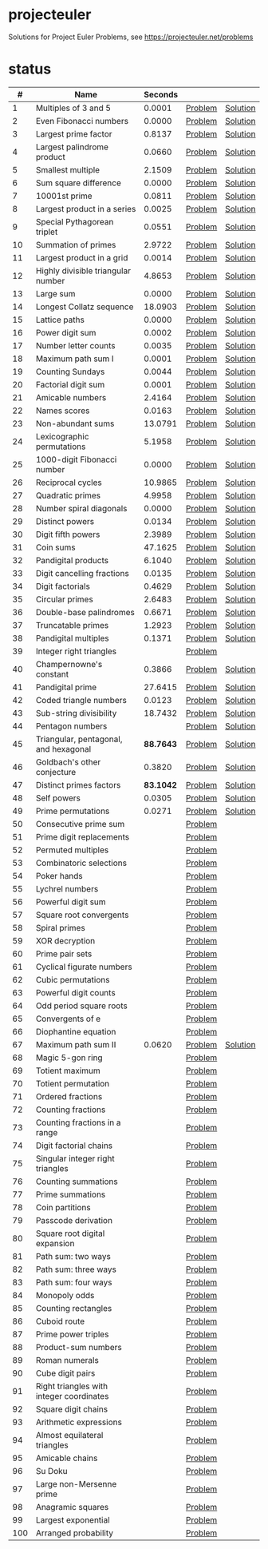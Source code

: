 # projecteuler
Solutions for Project Euler Problems, see https://projecteuler.net/problems

# status
|    # |                                     Name |    Seconds |                                                              |                                                                                                      |
| ---- | ---------------------------------------- | ---------- | ------------------------------------------------------------ | ---------------------------------------------------------------------------------------------------- |
|    1 |                     Multiples of 3 and 5 |     0.0001 |                [Problem](https://projecteuler.net/problem=1) |            [Solution](https://github.com/arturh85/projecteuler/blob/master/python/src/problem001.py) |
|    2 |                   Even Fibonacci numbers |     0.0000 |                [Problem](https://projecteuler.net/problem=2) |            [Solution](https://github.com/arturh85/projecteuler/blob/master/python/src/problem002.py) |
|    3 |                     Largest prime factor |     0.8137 |                [Problem](https://projecteuler.net/problem=3) |            [Solution](https://github.com/arturh85/projecteuler/blob/master/python/src/problem003.py) |
|    4 |               Largest palindrome product |     0.0660 |                [Problem](https://projecteuler.net/problem=4) |            [Solution](https://github.com/arturh85/projecteuler/blob/master/python/src/problem004.py) |
|    5 |                        Smallest multiple |     2.1509 |                [Problem](https://projecteuler.net/problem=5) |            [Solution](https://github.com/arturh85/projecteuler/blob/master/python/src/problem005.py) |
|    6 |                    Sum square difference |     0.0000 |                [Problem](https://projecteuler.net/problem=6) |            [Solution](https://github.com/arturh85/projecteuler/blob/master/python/src/problem006.py) |
|    7 |                            10001st prime |     0.0811 |                [Problem](https://projecteuler.net/problem=7) |            [Solution](https://github.com/arturh85/projecteuler/blob/master/python/src/problem007.py) |
|    8 |              Largest product in a series |     0.0025 |                [Problem](https://projecteuler.net/problem=8) |            [Solution](https://github.com/arturh85/projecteuler/blob/master/python/src/problem008.py) |
|    9 |              Special Pythagorean triplet |     0.0551 |                [Problem](https://projecteuler.net/problem=9) |            [Solution](https://github.com/arturh85/projecteuler/blob/master/python/src/problem009.py) |
|   10 |                      Summation of primes |     2.9722 |               [Problem](https://projecteuler.net/problem=10) |            [Solution](https://github.com/arturh85/projecteuler/blob/master/python/src/problem010.py) |
|   11 |                Largest product in a grid |     0.0014 |               [Problem](https://projecteuler.net/problem=11) |            [Solution](https://github.com/arturh85/projecteuler/blob/master/python/src/problem011.py) |
|   12 |       Highly divisible triangular number |     4.8653 |               [Problem](https://projecteuler.net/problem=12) |            [Solution](https://github.com/arturh85/projecteuler/blob/master/python/src/problem012.py) |
|   13 |                                Large sum |     0.0000 |               [Problem](https://projecteuler.net/problem=13) |            [Solution](https://github.com/arturh85/projecteuler/blob/master/python/src/problem013.py) |
|   14 |                 Longest Collatz sequence |    18.0903 |               [Problem](https://projecteuler.net/problem=14) |            [Solution](https://github.com/arturh85/projecteuler/blob/master/python/src/problem014.py) |
|   15 |                            Lattice paths |     0.0000 |               [Problem](https://projecteuler.net/problem=15) |            [Solution](https://github.com/arturh85/projecteuler/blob/master/python/src/problem015.py) |
|   16 |                          Power digit sum |     0.0002 |               [Problem](https://projecteuler.net/problem=16) |            [Solution](https://github.com/arturh85/projecteuler/blob/master/python/src/problem016.py) |
|   17 |                     Number letter counts |     0.0035 |               [Problem](https://projecteuler.net/problem=17) |            [Solution](https://github.com/arturh85/projecteuler/blob/master/python/src/problem017.py) |
|   18 |                       Maximum path sum I |     0.0001 |               [Problem](https://projecteuler.net/problem=18) |            [Solution](https://github.com/arturh85/projecteuler/blob/master/python/src/problem018.py) |
|   19 |                         Counting Sundays |     0.0044 |               [Problem](https://projecteuler.net/problem=19) |            [Solution](https://github.com/arturh85/projecteuler/blob/master/python/src/problem019.py) |
|   20 |                      Factorial digit sum |     0.0001 |               [Problem](https://projecteuler.net/problem=20) |            [Solution](https://github.com/arturh85/projecteuler/blob/master/python/src/problem020.py) |
|   21 |                         Amicable numbers |     2.4164 |               [Problem](https://projecteuler.net/problem=21) |            [Solution](https://github.com/arturh85/projecteuler/blob/master/python/src/problem021.py) |
|   22 |                             Names scores |     0.0163 |               [Problem](https://projecteuler.net/problem=22) |            [Solution](https://github.com/arturh85/projecteuler/blob/master/python/src/problem022.py) |
|   23 |                        Non-abundant sums |    13.0791 |               [Problem](https://projecteuler.net/problem=23) |            [Solution](https://github.com/arturh85/projecteuler/blob/master/python/src/problem023.py) |
|   24 |               Lexicographic permutations |     5.1958 |               [Problem](https://projecteuler.net/problem=24) |            [Solution](https://github.com/arturh85/projecteuler/blob/master/python/src/problem024.py) |
|   25 |              1000-digit Fibonacci number |     0.0000 |               [Problem](https://projecteuler.net/problem=25) |            [Solution](https://github.com/arturh85/projecteuler/blob/master/python/src/problem025.py) |
|   26 |                        Reciprocal cycles |    10.9865 |               [Problem](https://projecteuler.net/problem=26) |            [Solution](https://github.com/arturh85/projecteuler/blob/master/python/src/problem026.py) |
|   27 |                         Quadratic primes |     4.9958 |               [Problem](https://projecteuler.net/problem=27) |            [Solution](https://github.com/arturh85/projecteuler/blob/master/python/src/problem027.py) |
|   28 |                  Number spiral diagonals |     0.0000 |               [Problem](https://projecteuler.net/problem=28) |            [Solution](https://github.com/arturh85/projecteuler/blob/master/python/src/problem028.py) |
|   29 |                          Distinct powers |     0.0134 |               [Problem](https://projecteuler.net/problem=29) |            [Solution](https://github.com/arturh85/projecteuler/blob/master/python/src/problem029.py) |
|   30 |                       Digit fifth powers |     2.3989 |               [Problem](https://projecteuler.net/problem=30) |            [Solution](https://github.com/arturh85/projecteuler/blob/master/python/src/problem030.py) |
|   31 |                                Coin sums |    47.1625 |               [Problem](https://projecteuler.net/problem=31) |            [Solution](https://github.com/arturh85/projecteuler/blob/master/python/src/problem031.py) |
|   32 |                      Pandigital products |     6.1040 |               [Problem](https://projecteuler.net/problem=32) |            [Solution](https://github.com/arturh85/projecteuler/blob/master/python/src/problem032.py) |
|   33 |               Digit cancelling fractions |     0.0135 |               [Problem](https://projecteuler.net/problem=33) |            [Solution](https://github.com/arturh85/projecteuler/blob/master/python/src/problem033.py) |
|   34 |                         Digit factorials |     0.4629 |               [Problem](https://projecteuler.net/problem=34) |            [Solution](https://github.com/arturh85/projecteuler/blob/master/python/src/problem034.py) |
|   35 |                          Circular primes |     2.6483 |               [Problem](https://projecteuler.net/problem=35) |            [Solution](https://github.com/arturh85/projecteuler/blob/master/python/src/problem035.py) |
|   36 |                  Double-base palindromes |     0.6671 |               [Problem](https://projecteuler.net/problem=36) |            [Solution](https://github.com/arturh85/projecteuler/blob/master/python/src/problem036.py) |
|   37 |                       Truncatable primes |     1.2923 |               [Problem](https://projecteuler.net/problem=37) |            [Solution](https://github.com/arturh85/projecteuler/blob/master/python/src/problem037.py) |
|   38 |                     Pandigital multiples |     0.1371 |               [Problem](https://projecteuler.net/problem=38) |            [Solution](https://github.com/arturh85/projecteuler/blob/master/python/src/problem038.py) |
|   39 |                  Integer right triangles |            |               [Problem](https://projecteuler.net/problem=39) |                                                                                                      |
|   40 |                  Champernowne's constant |     0.3866 |               [Problem](https://projecteuler.net/problem=40) |            [Solution](https://github.com/arturh85/projecteuler/blob/master/python/src/problem040.py) |
|   41 |                         Pandigital prime |    27.6415 |               [Problem](https://projecteuler.net/problem=41) |            [Solution](https://github.com/arturh85/projecteuler/blob/master/python/src/problem041.py) |
|   42 |                   Coded triangle numbers |     0.0123 |               [Problem](https://projecteuler.net/problem=42) |            [Solution](https://github.com/arturh85/projecteuler/blob/master/python/src/problem042.py) |
|   43 |                  Sub-string divisibility |    18.7432 |               [Problem](https://projecteuler.net/problem=43) |            [Solution](https://github.com/arturh85/projecteuler/blob/master/python/src/problem043.py) |
|   44 |                         Pentagon numbers |            |               [Problem](https://projecteuler.net/problem=44) |            [Solution](https://github.com/arturh85/projecteuler/blob/master/python/src/problem044.py) |
|   45 |    Triangular, pentagonal, and hexagonal | **88.7643** |               [Problem](https://projecteuler.net/problem=45) |            [Solution](https://github.com/arturh85/projecteuler/blob/master/python/src/problem045.py) |
|   46 |              Goldbach's other conjecture |     0.3820 |               [Problem](https://projecteuler.net/problem=46) |            [Solution](https://github.com/arturh85/projecteuler/blob/master/python/src/problem046.py) |
|   47 |                  Distinct primes factors | **83.1042** |               [Problem](https://projecteuler.net/problem=47) |            [Solution](https://github.com/arturh85/projecteuler/blob/master/python/src/problem047.py) |
|   48 |                              Self powers |     0.0305 |               [Problem](https://projecteuler.net/problem=48) |            [Solution](https://github.com/arturh85/projecteuler/blob/master/python/src/problem048.py) |
|   49 |                       Prime permutations |     0.0271 |               [Problem](https://projecteuler.net/problem=49) |            [Solution](https://github.com/arturh85/projecteuler/blob/master/python/src/problem049.py) |
|   50 |                    Consecutive prime sum |            |               [Problem](https://projecteuler.net/problem=50) |                                                                                                      |
|   51 |                 Prime digit replacements |            |               [Problem](https://projecteuler.net/problem=51) |                                                                                                      |
|   52 |                       Permuted multiples |            |               [Problem](https://projecteuler.net/problem=52) |                                                                                                      |
|   53 |                  Combinatoric selections |            |               [Problem](https://projecteuler.net/problem=53) |                                                                                                      |
|   54 |                              Poker hands |            |               [Problem](https://projecteuler.net/problem=54) |                                                                                                      |
|   55 |                          Lychrel numbers |            |               [Problem](https://projecteuler.net/problem=55) |                                                                                                      |
|   56 |                       Powerful digit sum |            |               [Problem](https://projecteuler.net/problem=56) |                                                                                                      |
|   57 |                  Square root convergents |            |               [Problem](https://projecteuler.net/problem=57) |                                                                                                      |
|   58 |                            Spiral primes |            |               [Problem](https://projecteuler.net/problem=58) |                                                                                                      |
|   59 |                           XOR decryption |            |               [Problem](https://projecteuler.net/problem=59) |                                                                                                      |
|   60 |                          Prime pair sets |            |               [Problem](https://projecteuler.net/problem=60) |                                                                                                      |
|   61 |                Cyclical figurate numbers |            |               [Problem](https://projecteuler.net/problem=61) |                                                                                                      |
|   62 |                       Cubic permutations |            |               [Problem](https://projecteuler.net/problem=62) |                                                                                                      |
|   63 |                    Powerful digit counts |            |               [Problem](https://projecteuler.net/problem=63) |                                                                                                      |
|   64 |                  Odd period square roots |            |               [Problem](https://projecteuler.net/problem=64) |                                                                                                      |
|   65 |                         Convergents of e |            |               [Problem](https://projecteuler.net/problem=65) |                                                                                                      |
|   66 |                     Diophantine equation |            |               [Problem](https://projecteuler.net/problem=66) |                                                                                                      |
|   67 |                      Maximum path sum II |     0.0620 |               [Problem](https://projecteuler.net/problem=67) |            [Solution](https://github.com/arturh85/projecteuler/blob/master/python/src/problem067.py) |
|   68 |                         Magic 5-gon ring |            |               [Problem](https://projecteuler.net/problem=68) |                                                                                                      |
|   69 |                          Totient maximum |            |               [Problem](https://projecteuler.net/problem=69) |                                                                                                      |
|   70 |                      Totient permutation |            |               [Problem](https://projecteuler.net/problem=70) |                                                                                                      |
|   71 |                        Ordered fractions |            |               [Problem](https://projecteuler.net/problem=71) |                                                                                                      |
|   72 |                       Counting fractions |            |               [Problem](https://projecteuler.net/problem=72) |                                                                                                      |
|   73 |            Counting fractions in a range |            |               [Problem](https://projecteuler.net/problem=73) |                                                                                                      |
|   74 |                   Digit factorial chains |            |               [Problem](https://projecteuler.net/problem=74) |                                                                                                      |
|   75 |         Singular integer right triangles |            |               [Problem](https://projecteuler.net/problem=75) |                                                                                                      |
|   76 |                      Counting summations |            |               [Problem](https://projecteuler.net/problem=76) |                                                                                                      |
|   77 |                         Prime summations |            |               [Problem](https://projecteuler.net/problem=77) |                                                                                                      |
|   78 |                          Coin partitions |            |               [Problem](https://projecteuler.net/problem=78) |                                                                                                      |
|   79 |                      Passcode derivation |            |               [Problem](https://projecteuler.net/problem=79) |                                                                                                      |
|   80 |            Square root digital expansion |            |               [Problem](https://projecteuler.net/problem=80) |                                                                                                      |
|   81 |                       Path sum: two ways |            |               [Problem](https://projecteuler.net/problem=81) |                                                                                                      |
|   82 |                     Path sum: three ways |            |               [Problem](https://projecteuler.net/problem=82) |                                                                                                      |
|   83 |                      Path sum: four ways |            |               [Problem](https://projecteuler.net/problem=83) |                                                                                                      |
|   84 |                            Monopoly odds |            |               [Problem](https://projecteuler.net/problem=84) |                                                                                                      |
|   85 |                      Counting rectangles |            |               [Problem](https://projecteuler.net/problem=85) |                                                                                                      |
|   86 |                             Cuboid route |            |               [Problem](https://projecteuler.net/problem=86) |                                                                                                      |
|   87 |                      Prime power triples |            |               [Problem](https://projecteuler.net/problem=87) |                                                                                                      |
|   88 |                      Product-sum numbers |            |               [Problem](https://projecteuler.net/problem=88) |                                                                                                      |
|   89 |                           Roman numerals |            |               [Problem](https://projecteuler.net/problem=89) |                                                                                                      |
|   90 |                         Cube digit pairs |            |               [Problem](https://projecteuler.net/problem=90) |                                                                                                      |
|   91 | Right triangles with integer coordinates |            |               [Problem](https://projecteuler.net/problem=91) |                                                                                                      |
|   92 |                      Square digit chains |            |               [Problem](https://projecteuler.net/problem=92) |                                                                                                      |
|   93 |                   Arithmetic expressions |            |               [Problem](https://projecteuler.net/problem=93) |                                                                                                      |
|   94 |             Almost equilateral triangles |            |               [Problem](https://projecteuler.net/problem=94) |                                                                                                      |
|   95 |                          Amicable chains |            |               [Problem](https://projecteuler.net/problem=95) |                                                                                                      |
|   96 |                                  Su Doku |            |               [Problem](https://projecteuler.net/problem=96) |                                                                                                      |
|   97 |                 Large non-Mersenne prime |            |               [Problem](https://projecteuler.net/problem=97) |                                                                                                      |
|   98 |                        Anagramic squares |            |               [Problem](https://projecteuler.net/problem=98) |                                                                                                      |
|   99 |                      Largest exponential |            |               [Problem](https://projecteuler.net/problem=99) |                                                                                                      |
|  100 |                     Arranged probability |            |              [Problem](https://projecteuler.net/problem=100) |                                                                                                      |
